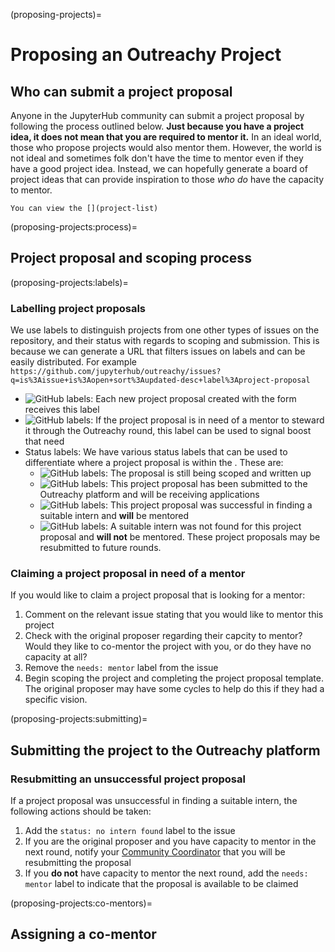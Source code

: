 (proposing-projects)=

# Proposing an Outreachy Project

## Who can submit a project proposal

Anyone in the JupyterHub community can submit a project proposal by following
the process outlined below. **Just because you have a project idea, it does not
mean that you are required to mentor it.** In an ideal world, those who propose
projects would also mentor them. However, the world is not ideal and sometimes
folk don't have the time to mentor even if they have a good project idea.
Instead, we can hopefully generate a board of project ideas that can provide
inspiration to those _who do_ have the capacity to mentor.

```{seealso}
You can view the [](project-list)
```

(proposing-projects:process)=

## Project proposal and scoping process

(proposing-projects:labels)=

### Labelling project proposals

We use labels to distinguish projects from one other types of issues on the
repository, and their status with regards to scoping and submission. This is
because we can generate a URL that filters issues on labels and can be easily
distributed. For example
`https://github.com/jupyterhub/outreachy/issues?q=is%3Aissue+is%3Aopen+sort%3Aupdated-desc+label%3Aproject-proposal`

- ![GitHub labels](https://img.shields.io/github/labels/jupyterhub/outreachy/project-proposal):
  Each new project proposal created with the form receives this label
- ![GitHub labels](https://img.shields.io/github/labels/jupyterhub/outreachy/needs:%20mentor):
  If the project proposal is in need of a mentor to steward it through the
  Outreachy round, this label can be used to signal boost that need
- Status labels: We have various status labels that can be used to differentiate
  where a project proposal is within the . These are:
  - ![GitHub labels](https://img.shields.io/github/labels/jupyterhub/outreachy/status:%20scoping):
    The proposal is still being scoped and written up
  - ![GitHub labels](https://img.shields.io/github/labels/jupyterhub/outreachy/status:%20submitted):
    This project proposal has been submitted to the Outreachy platform and will
    be receiving applications
  - ![GitHub labels](https://img.shields.io/github/labels/jupyterhub/outreachy/status:%20intern%20assigned):
    This project proposal was successful in finding a suitable intern and **will**
    be mentored
  - ![GitHub labels](https://img.shields.io/github/labels/jupyterhub/outreachy/status:%20no%20intern%20found):
    A suitable intern was not found for this project proposal and **will not** be
    mentored. These project proposals may be resubmitted to future rounds.

### Claiming a project proposal in need of a mentor

If you would like to claim a project proposal that is looking for a mentor:

1. Comment on the relevant issue stating that you would like to mentor this
   project
2. Check with the original proposer regarding their capcity to mentor? Would
   they like to co-mentor the project with you, or do they have no capacity at
   all?
3. Remove the `needs: mentor` label from the issue
4. Begin scoping the project and completing the project proposal template. The
   original proposer may have some cycles to help do this if they had a specific
   vision.

(proposing-projects:submitting)=

## Submitting the project to the Outreachy platform

### Resubmitting an unsuccessful project proposal

If a project proposal was unsuccessful in finding a suitable intern, the
following actions should be taken:

1. Add the `status: no intern found` label to the issue
2. If you are the original proposer and you have capacity to mentor in the next
   round, notify your [Community Coordinator](comm-coord) that you will be
   resubmitting the proposal
3. If you **do not** have capacity to mentor the next round, add the `needs:
   mentor` label to indicate that the proposal is available to be claimed

(proposing-projects:co-mentors)=

## Assigning a co-mentor
